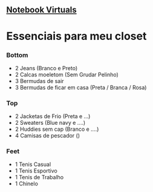 ## <a href="NOTES/index.md" >Notebook Virtuals</a>


# Essenciais para meu closet

### Bottom 
- 2 Jeans (Branco e Preto)
- 2 Calcas moeletom (Sem Grudar Pelinho) 
- 3 Bermudas de sair 
- 3 Bermudas de ficar em casa (Preta / Branca / Rosa)

### Top 
- 2 Jacketas de Frio (Preta e ...)
- 2 Sweaters (Blue navy e ....)
- 2 Huddies sem cap (Branco e ....)
- 4 Camisas de pescador ()

### Feet
- 1 Tenis Casual
- 1 Tenis Esportivo
- 1 Tenis de Trabalho 
- 1 Chinelo
